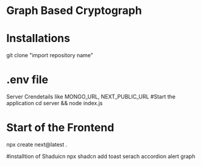 # Graph Based Cryptograph 
# Installations
git clone "import repository name" 
# .env file 
Server  Crendetails like MONGO_URL, NEXT_PUBLIC_URL
#Start the application 
cd server && node index.js 

# Start of the Frontend 
 npx create next@latest .

 #installtion of Shaduicn 
 npx shadcn add toast serach accordion alert graph 

 

